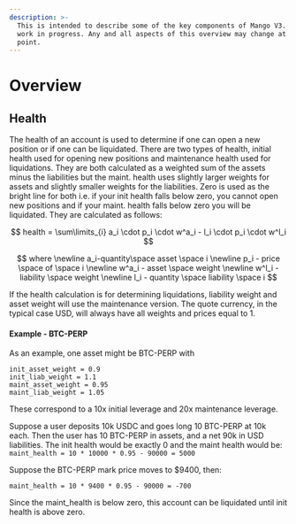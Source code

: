 ```yaml
---
description: >-
  This is intended to describe some of the key components of Mango V3. This is a
  work in progress. Any and all aspects of this overview may change at any
  point.
---
```


# Overview

## Health

The health of an account is used to determine if one can open a new position or if one can be liquidated. There are two types of health, initial health used for opening new positions and maintenance health used for liquidations. They are both calculated as a weighted sum of the assets minus the liabilities but the maint. health uses slightly larger weights for assets and slightly smaller weights for the liabilities. Zero is used as the bright line for both i.e. if your init health falls below zero, you cannot open new positions and if your maint. health falls below zero you will be liquidated. They are calculated as follows:



$$
health = \sum\limits_{i} a_i \cdot p_i \cdot w^a_i - l_i \cdot p_i \cdot w^l_i
$$

$$
where \newline a_i-quantity\space asset \space i \newline p_i - price \space of \space i
\newline w^a_i - asset \space weight
\newline w^l_i - liability \space weight
\newline l_i - quantity \space liability \space i
$$

If the health calculation is for determining liquidations, liability weight and asset weight will use the maintenance version. The quote currency, in the typical case USD, will always have all weights and prices equal to 1. 

#### Example - BTC-PERP

As an example, one asset might be BTC-PERP with 

```text
init_asset_weight = 0.9
init_liab_weight = 1.1
maint_asset_weight = 0.95
maint_liab_weight = 1.05
```

These correspond to a 10x initial leverage and 20x maintenance leverage. 

Suppose a user deposits 10k USDC and goes long 10 BTC-PERP at 10k each. Then the user has 10 BTC-PERP in assets, and a net 90k in USD liabilities. The init health would be exactly 0 and the maint health would be:   `maint_health = 10 * 10000 * 0.95 - 90000 = 5000`

Suppose the BTC-PERP mark price moves to $9400, then:

`maint_health = 10 * 9400 * 0.95 - 90000 = -700` 

Since the maint\_health is below zero, this account can be liquidated until init health is above zero.

